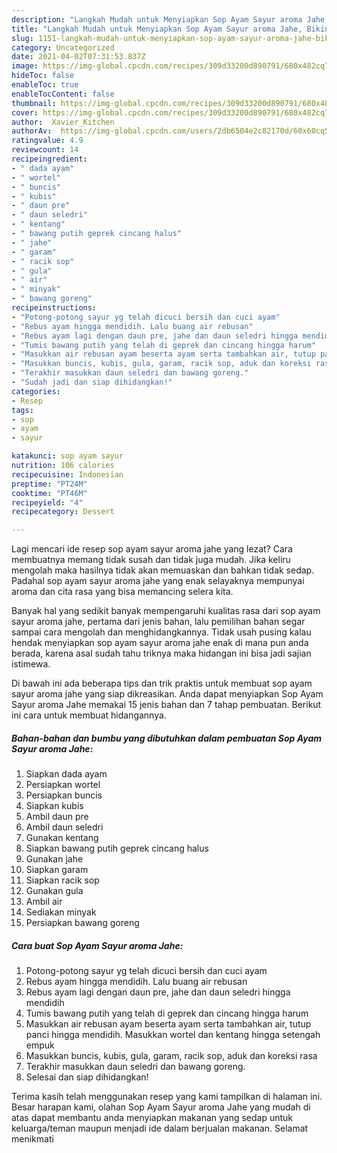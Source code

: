 ```yaml
---
description: "Langkah Mudah untuk Menyiapkan Sop Ayam Sayur aroma Jahe, Bikin Ngiler"
title: "Langkah Mudah untuk Menyiapkan Sop Ayam Sayur aroma Jahe, Bikin Ngiler"
slug: 1151-langkah-mudah-untuk-menyiapkan-sop-ayam-sayur-aroma-jahe-bikin-ngiler
category: Uncategorized
date: 2021-04-02T07:31:53.837Z
image: https://img-global.cpcdn.com/recipes/309d33200d890791/680x482cq70/sop-ayam-sayur-aroma-jahe-foto-resep-utama.jpg
hideToc: false
enableToc: true
enableTocContent: false
thumbnail: https://img-global.cpcdn.com/recipes/309d33200d890791/680x482cq70/sop-ayam-sayur-aroma-jahe-foto-resep-utama.jpg
cover: https://img-global.cpcdn.com/recipes/309d33200d890791/680x482cq70/sop-ayam-sayur-aroma-jahe-foto-resep-utama.jpg
author:  Xavier_Kitchen
authorAv:  https://img-global.cpcdn.com/users/2db6504e2c82170d/60x60cq50/avatar.jpg
ratingvalue: 4.9
reviewcount: 14
recipeingredient:
- " dada ayam"
- " wortel"
- " buncis"
- " kubis"
- " daun pre"
- " daun seledri"
- " kentang"
- " bawang putih geprek cincang halus"
- " jahe"
- " garam"
- " racik sop"
- " gula"
- " air"
- " minyak"
- " bawang goreng"
recipeinstructions:
- "Potong-potong sayur yg telah dicuci bersih dan cuci ayam"
- "Rebus ayam hingga mendidih. Lalu buang air rebusan"
- "Rebus ayam lagi dengan daun pre, jahe dan daun seledri hingga mendidih"
- "Tumis bawang putih yang telah di geprek dan cincang hingga harum"
- "Masukkan air rebusan ayam beserta ayam serta tambahkan air, tutup panci hingga mendidih. Masukkan wortel dan kentang hingga setengah empuk"
- "Masukkan buncis, kubis, gula, garam, racik sop, aduk dan koreksi rasa"
- "Terakhir masukkan daun seledri dan bawang goreng."
- "Sudah jadi dan siap dihidangkan!"
categories:
- Resep
tags:
- sop
- ayam
- sayur

katakunci: sop ayam sayur 
nutrition: 106 calories
recipecuisine: Indonesian
preptime: "PT24M"
cooktime: "PT46M"
recipeyield: "4"
recipecategory: Dessert

---
```



Lagi mencari ide resep sop ayam sayur aroma jahe yang lezat? Cara membuatnya memang tidak susah dan tidak juga mudah. Jika keliru mengolah maka hasilnya tidak akan memuaskan dan bahkan tidak sedap. Padahal sop ayam sayur aroma jahe yang enak selayaknya mempunyai aroma dan cita rasa yang bisa memancing selera kita.




Banyak hal yang sedikit banyak mempengaruhi kualitas rasa dari sop ayam sayur aroma jahe, pertama dari jenis bahan, lalu pemilihan bahan segar sampai cara mengolah dan menghidangkannya. Tidak usah pusing kalau hendak menyiapkan sop ayam sayur aroma jahe enak di mana pun anda berada, karena asal sudah tahu triknya maka hidangan ini bisa jadi sajian istimewa.


Di bawah ini ada beberapa tips dan trik praktis untuk membuat sop ayam sayur aroma jahe yang siap dikreasikan. Anda dapat menyiapkan Sop Ayam Sayur aroma Jahe memakai 15 jenis bahan dan 7 tahap pembuatan. Berikut ini cara untuk membuat hidangannya.

<!--inarticleads1-->

##### Bahan-bahan dan bumbu yang dibutuhkan dalam pembuatan Sop Ayam Sayur aroma Jahe:

1. Siapkan  dada ayam
1. Persiapkan  wortel
1. Persiapkan  buncis
1. Siapkan  kubis
1. Ambil  daun pre
1. Ambil  daun seledri
1. Gunakan  kentang
1. Siapkan  bawang putih geprek cincang halus
1. Gunakan  jahe
1. Siapkan  garam
1. Siapkan  racik sop
1. Gunakan  gula
1. Ambil  air
1. Sediakan  minyak
1. Persiapkan  bawang goreng




<!--inarticleads2-->

##### Cara buat Sop Ayam Sayur aroma Jahe:

1. Potong-potong sayur yg telah dicuci bersih dan cuci ayam
1. Rebus ayam hingga mendidih. Lalu buang air rebusan
1. Rebus ayam lagi dengan daun pre, jahe dan daun seledri hingga mendidih
1. Tumis bawang putih yang telah di geprek dan cincang hingga harum
1. Masukkan air rebusan ayam beserta ayam serta tambahkan air, tutup panci hingga mendidih. Masukkan wortel dan kentang hingga setengah empuk
1. Masukkan buncis, kubis, gula, garam, racik sop, aduk dan koreksi rasa
1. Terakhir masukkan daun seledri dan bawang goreng.
1. Selesai dan siap dihidangkan!



Terima kasih telah menggunakan resep yang kami tampilkan di halaman ini. Besar harapan kami, olahan Sop Ayam Sayur aroma Jahe yang mudah di atas dapat membantu anda menyiapkan makanan yang sedap untuk keluarga/teman maupun menjadi ide dalam berjualan makanan. Selamat menikmati
